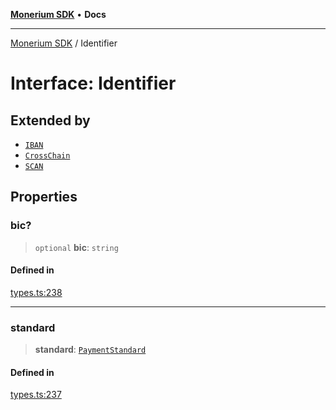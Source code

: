 [**Monerium SDK**](../README.md) • **Docs**

***

[Monerium SDK](../README.md) / Identifier

# Interface: Identifier

## Extended by

- [`IBAN`](IBAN.md)
- [`CrossChain`](CrossChain.md)
- [`SCAN`](SCAN.md)

## Properties

### bic?

> `optional` **bic**: `string`

#### Defined in

[types.ts:238](https://github.com/monerium/js-monorepo/blob/62e0077f6672014c8c720b1b4b4f6d6fcc529502/packages/sdk/src/types.ts#L238)

***

### standard

> **standard**: [`PaymentStandard`](../enumerations/PaymentStandard.md)

#### Defined in

[types.ts:237](https://github.com/monerium/js-monorepo/blob/62e0077f6672014c8c720b1b4b4f6d6fcc529502/packages/sdk/src/types.ts#L237)
